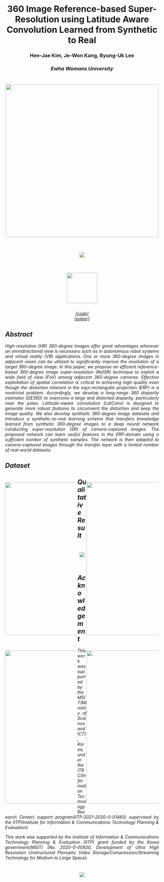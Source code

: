 # <center>360 Image Reference-based Super-Resolution using Latitude Aware Convolution Learned from Synthetic to Real #
  
### <center>Hee-Jae Kim, Je-Won Kang, Byung-Uk Lee ###
### <center><i>Ewha Womans University ###
 
<center><img src="https://user-images.githubusercontent.com/42056469/141900193-de252325-673c-4797-9f1c-ebbcc11666a0.png" width="500" vspace="25px"></center>
    
<center><img src="https://user-images.githubusercontent.com/42056469/142144304-87285e6b-490f-4df4-8b6a-b5ea4b6941b8.png" vspace="25px"></center>

<center><img src="https://user-images.githubusercontent.com/42056469/143158150-7d83e0d3-471c-4b63-acdf-883cbeb29017.png" width="100" vspace="25px"></center>  
<center><a href="https://github.com/iamheejae/Lat360">[code] </a></center>   
<center><a href="https://ieeexplore.ieee.org/stamp/stamp.jsp?tp=&arnumber=9617634">[paper]</a></center>     
    
## Abstract ##
<div style="text-align:justify">
High-resolution (HR) 360-degree images offer great advantages wherever an omnidirectional view is necessary such as in autonomous robot systems and virtual reality (VR) applications. One or more 360-degree images in adjacent views can be utilized to significantly improve the resolution of a target 360-degree image. In this paper, we propose an efficient reference-based 360-degree image super-resolution (RefSR) technique to exploit a wide field of view (FoV) among adjacent 360-degree cameras. Effective exploitation of spatial correlation is critical to achieving high quality even though the distortion inherent in the equi-rectangular projection (ERP) is a nontrivial problem. Accordingly, we develop a long-range 360 disparity estimator (DE360) to overcome a large and distorted disparity, particularly near the poles. Latitude-aware convolution (LatConv) is designed to generate more robust features to circumvent the distortion and keep the image quality. We also develop synthetic 360-degree image datasets and introduce a synthetic-to-real learning scheme that transfers knowledge learned from synthetic 360-degree images to a deep neural network conducting super-resolution (SR) of camera-captured images. The proposed network can learn useful features in the ERP-domain using a sufficient number of synthetic samples. The network is then adapted to camera-captured images through the transfer layer with a limited number of real-world datasets.
</div>

## Dataset ##

<div style="width:47%; float:left;">
<img src="https://user-images.githubusercontent.com/42056469/147187983-95abd413-55b6-425f-8ccb-c9ba21060cb0.gif" width="500" vspace="25px">
<img src="https://user-images.githubusercontent.com/42056469/147187720-00f376d5-739e-4999-b457-e1f5e7530f7c.gif" width="500" vspace="25px">
</div>
<div style="width:47%; float:right;">
<img src="https://user-images.githubusercontent.com/42056469/147187699-ca03abcb-7eae-48db-a6e3-0c0078b9ae0e.gif" width="500" vspace="25px">
<img src="https://user-images.githubusercontent.com/42056469/147187749-e79a8e33-6160-4774-8173-e80e78c93970.gif" width="500" vspace="25px">
</div> 

<div style=”clear:both;”>
</div>
  
## Qualitative Result ##
<div style="text-align:justify; float:inherit;">  
<center><img src="https://user-images.githubusercontent.com/42056469/141894670-9c616724-0ba8-48b2-bb23-6d02dd053555.png" vspace="25px"></center>
</div>
  
## Acknowledgement ##
<div style="text-align:justify; float:inherit;">  
This work was supported by the MSIT(Ministry of Science and ICT), Korea, under the ITRC(Information Technology Research Center) support program(IITP-2021-2020-0-01460) supervised by the IITP(Institute for Information & Communications Technology Planning & Evaluation)

This work was supported by the Institute of Information & Communications Technology Planning & Evaluation (IITP) grant funded by the Korea government(MSIT) (No. 2020-0-00920, Development of Ultra High Resolution Unstructured Plenoptic Video Storage/Compression/Streaming Technology for Medium to Large Space). 
</div>

<center><img src="https://user-images.githubusercontent.com/42056469/141919797-a847b341-d8ab-42ca-ae80-62be1c041b4e.png" vspace="25px"></center>

